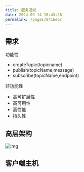 ```yaml
---
title: 服务通知
date: 2024-09-14 16:43:28
permalink: /pages/8416e6/
---
```


## 需求

功能性

- createTopic(topicname)
- publish(topicName,message)
- subscribe(topicName,endpoint)

非功能性

- 高可扩展性
- 高可用性
- 高性能
- 持久性

## 高层架构

![img](https://echo798.oss-cn-shenzhen.aliyuncs.com/img/202409141644681.png)

## 客户端主机

